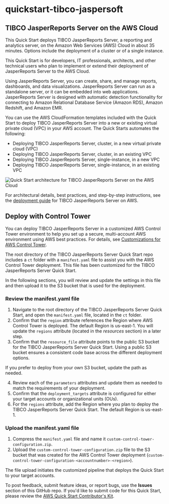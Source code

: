 # quickstart-tibco-jaspersoft
## TIBCO JasperReports Server on the AWS Cloud

This Quick Start deploys TIBCO JasperReports Server, a reporting and analytics server, on the Amazon Web Services (AWS) Cloud in about 35 minutes. Options include the deployment of a cluster or of a single instance.

This Quick Start is for developers, IT professionals, architects, and other technical users who plan to implement or extend their deployment of JasperReports Server to the AWS Cloud.

Using JasperReports Server, you can create, share, and manage reports, dashboards, and data visualizations. JasperReports Server can run as a standalone server, or it can be embedded into web applications. JasperReports Server is designed with automatic detection functionality for connecting to Amazon Relational Database Service (Amazon RDS), Amazon Redshift, and Amazon EMR. 

You can use the AWS CloudFormation templates included with the Quick Start to deploy TIBCO JasperReports Server into a new or existing virtual private cloud (VPC) in your AWS account. The Quick Starts automates the following:

- Deploying TIBCO JasperReports Server, cluster, in a new virtual private cloud (VPC)
- Deploying TIBCO JasperReports Server, cluster, in an existing VPC
- Deploying TIBCO JasperReports Server, single-instance, in a new VPC
- Deploying TIBCO JasperReports Server, single-instance, in an existing VPC

![Quick Start architecture for TIBCO JasperReports Server on the AWS Cloud](https://d0.awsstatic.com/partner-network/QuickStart/datasheets/tibco-jasperreports-server-on-aws-architecture-diagram.png)

For architectural details, best practices, and step-by-step instructions, see the [deployment guide](https://fwd.aws/m38X5) for TIBCO JasperReports Server on AWS.

## Deploy with Control Tower
You can deploy TIBCO JasperReports Server in a customized AWS Control Tower environment to help you set up a secure, multi-account AWS environment using AWS best practices. For details, see [Customizations for AWS Control Tower](https://aws.amazon.com/solutions/implementations/customizations-for-aws-control-tower/). 

The root directory of the TIBCO JasperReports Server Quick Start repo includes a `ct` folder with a `manifest.yaml` file to assist you with the AWS Control Tower deployment. This file has been customized for the TIBCO JasperReports Server Quick Start. 

In the following sections, you will review and update the settings in this file and then upload it to the S3 bucket that is used for the deployment.

### Review the manifest.yaml file

1. Navigate to the root directory of the TIBCO JasperReports Server Quick Start, and open the `manifest.yaml` file, located in the `ct` folder.
2. Confirm that the `region` attribute references the Region where AWS Control Tower is deployed. The default Region is us-east-1. You will update the `regions` attribute (located in the *resources* section) in a later step. 
3. Confirm that the `resource_file` attribute points to the public S3 bucket for the TIBCO JasperReports Server Quick Start. Using a public S3 bucket ensures a consistent code base across the different deployment options. 

If you prefer to deploy from your own S3 bucket, update the path as needed.

4. Review each of the `parameters` attributes and update them as needed to match the requirements of your deployment. 
5. Confirm that the `deployment_targets` attribute is configured for either your target accounts or organizational units (OUs). 
6. For the `regions` attribute, add the Region where you plan to deploy the TIBCO JasperReports Server Quick Start. The default Region is us-east-1.

### Upload the manifest.yaml file
1. Compress the `manifest.yaml` file and name it `custom-control-tower-configuration.zip`.
2. Upload the `custom-control-tower-configuration.zip` file to the S3 bucket that was created for the AWS Control Tower deployment (`custom-control-tower-configuration-<accountnumber>-<region>`).

The file upload initiates the customized pipeline that deploys the Quick Start to your target accounts.

To post feedback, submit feature ideas, or report bugs, use the **Issues** section of this GitHub repo.
If you'd like to submit code for this Quick Start, please review the [AWS Quick Start Contributor's Kit](https://aws-quickstart.github.io/).
